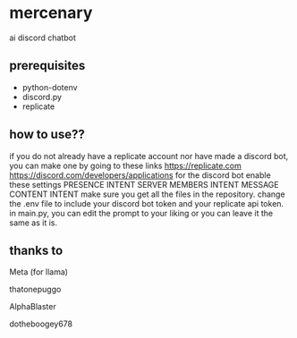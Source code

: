 # mercenary
ai discord chatbot

## prerequisites
* python-dotenv
* discord.py
* replicate

## how to use??
if you do not already have a replicate account nor have made a discord bot, you can make one by going to these links 
https://replicate.com
https://discord.com/developers/applications
for the discord bot enable these settings
PRESENCE INTENT
SERVER MEMBERS INTENT
MESSAGE CONTENT INTENT
make sure you get all the files in the repository.
change the .env file to include your discord bot token and your replicate api token.
in main.py, you can edit the prompt to your liking or you can leave it the same as it is.

## thanks to
Meta (for llama)

thatonepuggo

AlphaBlaster

dotheboogey678
